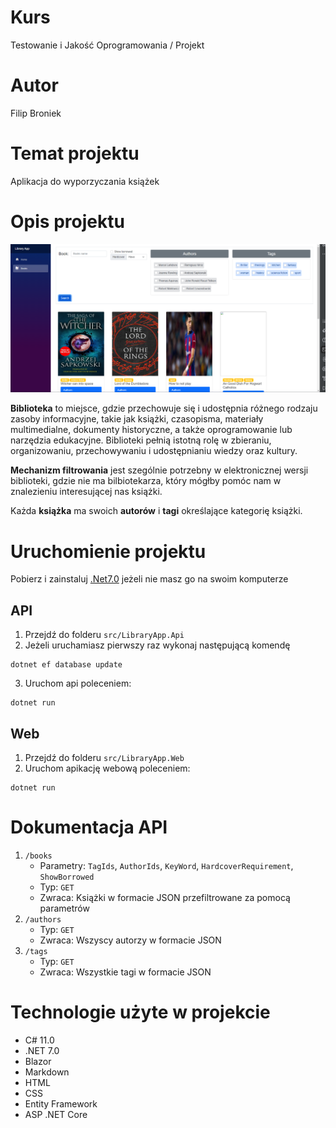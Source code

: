 # Kurs

Testowanie i Jakość Oprogramowania / Projekt

# Autor

Filip Broniek

# Temat projektu

Aplikacja do wyporzyczania książek

# Opis projektu

![app overview](app_overview.png)

**Biblioteka** to miejsce, gdzie przechowuje się i udostępnia różnego rodzaju zasoby informacyjne, takie jak książki, czasopisma, materiały multimedialne, dokumenty historyczne, a także oprogramowanie lub narzędzia edukacyjne. Biblioteki pełnią istotną rolę w zbieraniu, organizowaniu, przechowywaniu i udostępnianiu wiedzy oraz kultury.

**Mechanizm filtrowania** jest szególnie potrzebny w elektronicznej wersji biblioteki, gdzie nie ma bilbiotekarza, który mógłby pomóc nam w znalezieniu interesującej nas książki.

Każda **książka** ma swoich **autorów** i **tagi** określające kategorię książki.

# Uruchomienie projektu

Pobierz i zainstaluj [.Net7.0](https://dotnet.microsoft.com/en-us/download) jeżeli nie masz go na swoim komputerze

## API
1. Przejdź do folderu `src/LibraryApp.Api`
2. Jeżeli uruchamiasz pierwszy raz wykonaj następującą komendę

```
dotnet ef database update
```

3. Uruchom api poleceniem:

```
dotnet run
```

## Web
1. Przejdź do folderu `src/LibraryApp.Web`
2. Uruchom apikację webową poleceniem:

```
dotnet run
```

# Dokumentacja API

1) `/books`
    - Parametry: `TagIds`, `AuthorIds`, `KeyWord`, `HardcoverRequirement`, `ShowBorrowed`
    - Typ: `GET`
    - Zwraca: Książki w formacie JSON przefiltrowane za pomocą parametrów
2) `/authors`
   - Typ: `GET`
   - Zwraca: Wszyscy autorzy w formacie JSON
3) `/tags`
   - Typ: `GET`
   - Zwraca: Wszystkie tagi w formacie JSON

# Technologie użyte w projekcie

- C# 11.0
- .NET 7.0
- Blazor
- Markdown
- HTML
- CSS
- Entity Framework
- ASP .NET Core